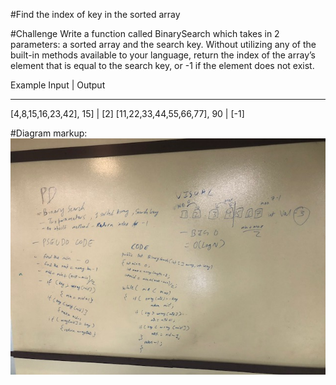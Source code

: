 #Find the index of key in the sorted array

#Challenge
Write a function called BinarySearch which takes in 2 parameters: a sorted array and the search key. Without utilizing any of the built-in methods available to your language, return the index of the array’s element that is equal to the search key, or -1 if the element does not exist.


Example
Input	                     |   Output
----------------------------  ---------------------
[4,8,15,16,23,42], 15]       |  [2]
[11,22,33,44,55,66,77], 90   | [-1]


#Diagram
markup: ![whiteboard](/Assets/BinarySearch.jpg)
